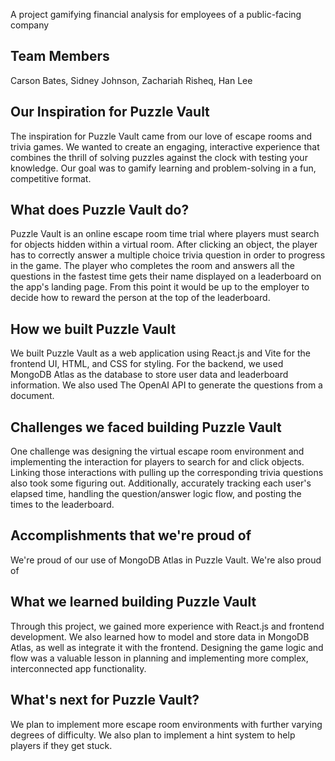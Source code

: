 A project gamifying financial analysis for employees of a public-facing company

## Team Members
Carson Bates, Sidney Johnson, Zachariah Risheq, Han Lee

## Our Inspiration for Puzzle Vault

The inspiration for Puzzle Vault came from our love of escape rooms and trivia games. We wanted to create an engaging, interactive experience that combines the thrill of solving puzzles against the clock with testing your knowledge. Our goal was to gamify learning and problem-solving in a fun, competitive format.

## What does Puzzle Vault do?

Puzzle Vault is an online escape room time trial where players must search for objects hidden within a virtual room. After clicking an object, the player has to correctly answer a multiple choice trivia question in order to progress in the game. The player who completes the room and answers all the questions in the fastest time gets their name displayed on a leaderboard on the app's landing page. From this point it would be up to the employer to decide how to reward the person at the top of the leaderboard.

## How we built Puzzle Vault

We built Puzzle Vault as a web application using React.js and Vite for the frontend UI, HTML, and CSS for styling. For the backend, we used MongoDB Atlas as the database to store user data and leaderboard information. We also used The OpenAI API to generate the questions from a document.

## Challenges we faced building Puzzle Vault

One challenge was designing the virtual escape room environment and implementing the interaction for players to search for and click objects. Linking those interactions with pulling up the corresponding trivia questions also took some figuring out. Additionally, accurately tracking each user's elapsed time, handling the question/answer logic flow, and posting the times to the leaderboard.

## Accomplishments that we're proud of

We're proud of our use of MongoDB Atlas in Puzzle Vault. We're also proud of

## What we learned building Puzzle Vault

Through this project, we gained more experience with React.js and frontend development. We also learned how to model and store data in MongoDB Atlas, as well as integrate it with the frontend. Designing the game logic and flow was a valuable lesson in planning and implementing more complex, interconnected app functionality.

## What's next for Puzzle Vault?
We plan to implement more escape room environments with further varying degrees of difficulty. We also plan to implement a hint system to help players if they get stuck.

